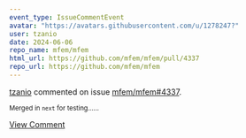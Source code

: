 ```yaml
---
event_type: IssueCommentEvent
avatar: "https://avatars.githubusercontent.com/u/1278247?"
user: tzanio
date: 2024-06-06
repo_name: mfem/mfem
html_url: https://github.com/mfem/mfem/pull/4337
repo_url: https://github.com/mfem/mfem
---
```


<a href='https://github.com/tzanio' target='_blank'>tzanio</a> commented on issue <a href='https://github.com/mfem/mfem/pull/4337' target='_blank'>mfem/mfem#4337</a>.

<small>Merged in `next` for testing......</small>

<a href='https://github.com/mfem/mfem/pull/4337' target='_blank'>View Comment</a>